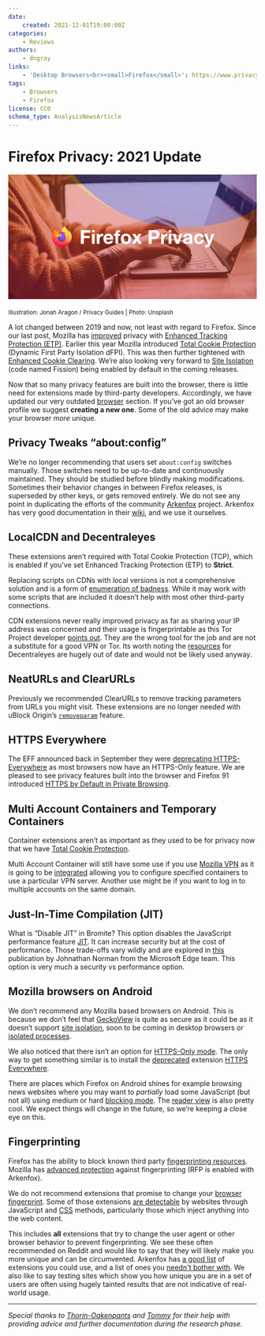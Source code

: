 ```yaml
---
date:
    created: 2021-12-01T19:00:00Z
categories:
    - Reviews
authors:
    - dngray
links:
    - 'Desktop Browsers<br><small>Firefox</small>': https://www.privacyguides.org/desktop-browsers/#firefox
tags:
    - Browsers
    - Firefox
license: CC0
schema_type: AnalysisNewsArticle
---
```

# Firefox Privacy: 2021 Update

![Firefox Privacy cover](../assets/images/firefox-privacy/cover.webp)

<small aria-hidden="true">Illustration: Jonah Aragon / Privacy Guides | Photo: Unsplash</small>

A lot changed between 2019 and now, not least with regard to Firefox. Since our last post, Mozilla has [improved](https://blog.mozilla.org/en/products/firefox/latest-firefox-rolls-out-enhanced-tracking-protection-2-0-blocking-redirect-trackers-by-default/) privacy with [Enhanced Tracking Protection (ETP)](https://blog.mozilla.org/en/products/firefox/firefox-now-available-with-enhanced-tracking-protection-by-default/). Earlier this year Mozilla introduced [Total Cookie Protection](https://blog.mozilla.org/security/2021/02/23/total-cookie-protection/) (Dynamic First Party Isolation dFPI). This was then further tightened with [Enhanced Cookie Clearing](https://blog.mozilla.org/security/2021/08/10/firefox-91-introduces-enhanced-cookie-clearing/). We’re also looking very forward to [Site Isolation](https://blog.mozilla.org/security/2021/05/18/introducing-site-isolation-in-firefox/) (code named Fission) being enabled by default in the coming releases.<!-- more -->

Now that so many privacy features are built into the browser, there is little need for extensions made by third-party developers. Accordingly, we have updated our very outdated [browser](https://www.privacyguides.org/desktop-browsers/) section. If you’ve got an old browser profile we suggest **creating a new one**. Some of the old advice may make your browser *more* unique.

## Privacy Tweaks “about:config”

We’re no longer recommending that users set `about:config` switches manually. Those switches need to be up-to-date and continuously maintained. They should be studied before blindly making modifications. Sometimes their behavior changes in between Firefox releases, is superseded by other keys, or gets removed entirely. We do not see any point in duplicating the efforts of the community [Arkenfox](https://github.com/arkenfox/user.js) project. Arkenfox has very good documentation in their [wiki](https://github.com/arkenfox/user.js/wiki), and we use it ourselves.

## LocalCDN and Decentraleyes

These extensions aren’t required with Total Cookie Protection (TCP), which is enabled if you’ve set Enhanced Tracking Protection (ETP) to **Strict**.

Replacing scripts on CDNs with local versions is not a comprehensive solution and is a form of [enumeration of badness](https://www.ranum.com/security/computer_security/editorials/dumb/). While it may work with some scripts that are included it doesn’t help with most other third-party connections.

CDN extensions never really improved privacy as far as sharing your IP address was concerned and their usage is fingerprintable as this Tor Project developer [points out](https://gitlab.torproject.org/tpo/applications/tor-browser/-/issues/22089#note_2639603). They are the wrong tool for the job and are not a substitute for a good VPN or Tor. Its worth noting the [resources](https://git.synz.io/Synzvato/decentraleyes/-/tree/master/resources) for Decentraleyes are hugely out of date and would not be likely used anyway.

## NeatURLs and ClearURLs

Previously we recommended ClearURLs to remove tracking parameters from URLs you might visit. These extensions are no longer needed with uBlock Origin’s [`removeparam`](https://github.com/gorhill/uBlock/wiki/Static-filter-syntax#removeparam) feature.

## HTTPS Everywhere

The EFF announced back in September they were [deprecating HTTPS-Everywhere](https://www.eff.org/deeplinks/2021/09/https-actually-everywhere) as most browsers now have an HTTPS-Only feature. We are pleased to see privacy features built into the browser and Firefox 91 introduced [HTTPS by Default in Private Browsing](https://blog.mozilla.org/security/2021/08/10/firefox-91-introduces-https-by-default-in-private-browsing/).

## Multi Account Containers and Temporary Containers

Container extensions aren’t as important as they used to be for privacy now that we have [Total Cookie Protection](https://blog.mozilla.org/security/2021/02/23/total-cookie-protection/).

Multi Account Container will still have some use if you use [Mozilla VPN](https://en.wikipedia.org/wiki/Mozilla_VPN) as it is going to be [integrated](https://github.com/mozilla/multi-account-containers/issues/2210) allowing you to configure specified containers to use a particular VPN server. Another use might be if you want to log in to multiple accounts on the same domain.

## Just-In-Time Compilation (JIT)

What is “Disable JIT” in Bromite? This option disables the JavaScript performance feature [JIT](https://en.wikipedia.org/wiki/Just-in-time_compilation). It can increase security but at the cost of performance. Those trade-offs vary wildly and are explored in [this](https://microsoftedge.github.io/edgevr/posts/Super-Duper-Secure-Mode/) publication by Johnathan Norman from the Microsoft Edge team. This option is very much a security vs performance option.

## Mozilla browsers on Android

We don’t recommend any Mozilla based browsers on Android. This is because we don’t feel that [GeckoView](https://mozilla.github.io/geckoview) is quite as secure as it could be as it doesn’t support [site isolation](https://hacks.mozilla.org/2021/05/introducing-firefox-new-site-isolation-security-architecture), soon to be coming in desktop browsers or [isolated processes](https://bugzilla.mozilla.org/show_bug.cgi?id=1565196).

We also noticed that there isn’t an option for [HTTPS-Only mode](https://github.com/mozilla-mobile/fenix/issues/16952#issuecomment-907960218). The only way to get something similar is to install the [deprecated](https://www.eff.org/deeplinks/2021/09/https-actually-everywhere) extension [HTTPS Everywhere](https://www.eff.org/https-everywhere).

There are places which Firefox on Android shines for example browsing news websites where you may want to *partially* load some JavaScript (but not all) using medium or hard [blocking mode](https://github.com/gorhill/uBlock/wiki/Blocking-mode). The [reader view](https://support.mozilla.org/en-US/kb/view-articles-reader-view-firefox-android) is also pretty cool. We expect things will change in the future, so we’re keeping a close eye on this.

## Fingerprinting

Firefox has the ability to block known third party [fingerprinting resources](https://blog.mozilla.org/security/2020/01/07/firefox-72-fingerprinting/). Mozilla has [advanced protection](https://support.mozilla.org/kb/firefox-protection-against-fingerprinting) against fingerprinting (RFP is enabled with Arkenfox).

We do not recommend extensions that promise to change your [browser fingerprint](https://blog.torproject.org/browser-fingerprinting-introduction-and-challenges-ahead/). Some of those extensions [are detectable](https://www.cse.chalmers.se/~andrei/codaspy17.pdf) by websites through JavaScript and [CSS](https://hal.archives-ouvertes.fr/hal-03152176/file/style-fingerprinting-usenix.pdf) methods, particularly those which inject anything into the web content.

This includes **all** extensions that try to change the user agent or other browser behavior to prevent fingerprinting. We see these often recommended on Reddit and would like to say that they will likely make you more unique and can be circumvented. Arkenfox has [a good list](https://github.com/arkenfox/user.js/wiki/4.1-Extensions) of extensions you could use, and a list of ones you [needn't bother with](https://github.com/arkenfox/user.js/wiki/4.1-Extensions#-dont-bother). We also like to say testing sites which show you how unique you are in a set of users are often using hugely tainted results that are not indicative of real-world usage.

----------

*Special thanks to [Thorin-Oakenpants](https://github.com/Thorin-Oakenpants) and [Tommy](https://tommytran.io) for their help with providing advice and further documentation during the research phase.*
